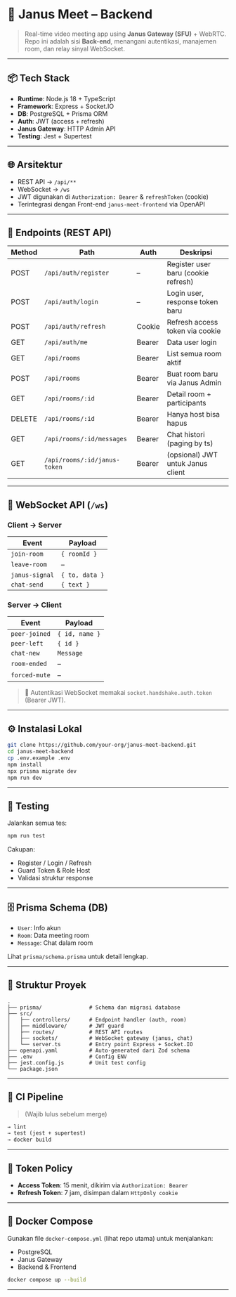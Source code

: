 # 📡 Janus Meet – Backend

> Real-time video meeting app using **Janus Gateway (SFU)** + WebRTC.
> Repo ini adalah sisi **Back-end**, menangani autentikasi, manajemen room, dan relay sinyal WebSocket.

---

## 📦 Tech Stack

* **Runtime**: Node.js 18 + TypeScript
* **Framework**: Express + Socket.IO
* **DB**: PostgreSQL + Prisma ORM
* **Auth**: JWT (access + refresh)
* **Janus Gateway**: HTTP Admin API
* **Testing**: Jest + Supertest

---

## 🌐 Arsitektur

* REST API → `/api/**`
* WebSocket → `/ws`
* JWT digunakan di `Authorization: Bearer` & `refreshToken` (cookie)
* Terintegrasi dengan Front-end `janus-meet-frontend` via OpenAPI

---

## 🚀 Endpoints (REST API)

| Method | Path                         | Auth   | Deskripsi                           |
| ------ | ---------------------------- | ------ | ----------------------------------- |
| POST   | `/api/auth/register`         | –      | Register user baru (cookie refresh) |
| POST   | `/api/auth/login`            | –      | Login user, response token baru     |
| POST   | `/api/auth/refresh`          | Cookie | Refresh access token via cookie     |
| GET    | `/api/auth/me`               | Bearer | Data user login                     |
| GET    | `/api/rooms`                 | Bearer | List semua room aktif               |
| POST   | `/api/rooms`                 | Bearer | Buat room baru via Janus Admin      |
| GET    | `/api/rooms/:id`             | Bearer | Detail room + participants          |
| DELETE | `/api/rooms/:id`             | Bearer | Hanya host bisa hapus               |
| GET    | `/api/rooms/:id/messages`    | Bearer | Chat histori (paging by ts)         |
| GET    | `/api/rooms/:id/janus-token` | Bearer | (opsional) JWT untuk Janus client   |

---

## 🔌 WebSocket API (`/ws`)

### Client → Server

| Event          | Payload        |
| -------------- | -------------- |
| `join-room`    | `{ roomId }`   |
| `leave-room`   | –              |
| `janus-signal` | `{ to, data }` |
| `chat-send`    | `{ text }`     |

### Server → Client

| Event         | Payload        |
| ------------- | -------------- |
| `peer-joined` | `{ id, name }` |
| `peer-left`   | `{ id }`       |
| `chat-new`    | `Message`      |
| `room-ended`  | –              |
| `forced-mute` | –              |

> 🔐 Autentikasi WebSocket memakai `socket.handshake.auth.token` (Bearer JWT).

---

## ⚙️ Instalasi Lokal

```bash
git clone https://github.com/your-org/janus-meet-backend.git
cd janus-meet-backend
cp .env.example .env
npm install
npx prisma migrate dev
npm run dev
```

---

## 🧪 Testing

Jalankan semua tes:

```bash
npm run test
```

Cakupan:

* Register / Login / Refresh
* Guard Token & Role Host
* Validasi struktur response

---

## 🗄️ Prisma Schema (DB)

* `User`: Info akun
* `Room`: Data meeting room
* `Message`: Chat dalam room

Lihat `prisma/schema.prisma` untuk detail lengkap.

---

## 📁 Struktur Proyek

```
.
├── prisma/               # Schema dan migrasi database
├── src/
│   ├── controllers/      # Endpoint handler (auth, room)
│   ├── middleware/       # JWT guard
│   ├── routes/           # REST API routes
│   ├── sockets/          # WebSocket gateway (janus, chat)
│   └── server.ts         # Entry point Express + Socket.IO
├── openapi.yaml          # Auto-generated dari Zod schema
├── .env                  # Config ENV
├── jest.config.js        # Unit test config
└── package.json
```

---

## 🧱 CI Pipeline

> (Wajib lulus sebelum merge)

```txt
→ lint
→ test (jest + supertest)
→ docker build
```

---

## 🔐 Token Policy

* **Access Token**: 15 menit, dikirim via `Authorization: Bearer`
* **Refresh Token**: 7 jam, disimpan dalam `HttpOnly cookie`

---

## 🐳 Docker Compose

Gunakan file `docker-compose.yml` (lihat repo utama) untuk menjalankan:

* PostgreSQL
* Janus Gateway
* Backend & Frontend

```bash
docker compose up --build
```

---